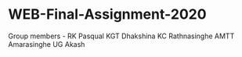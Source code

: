 # WEB-Final-Assignment-2020

Group members - RK Pasqual
                KGT Dhakshina
                KC Rathnasinghe
                AMTT Amarasinghe
                UG Akash
